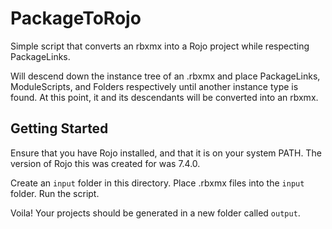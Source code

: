 # PackageToRojo
Simple script that converts an rbxmx into a Rojo project while respecting PackageLinks.

Will descend down the instance tree of an .rbxmx and place PackageLinks, ModuleScripts, and Folders respectively until another instance type is found.
At this point, it and its descendants will be converted into an rbxmx.


## Getting Started
Ensure that you have Rojo installed, and that it is on your system PATH.
The version of Rojo this was created for was 7.4.0.

Create an `input` folder in this directory.
Place .rbxmx files into the `input` folder.
Run the script.

Voila! Your projects should be generated in a new folder called `output`.